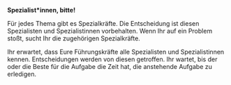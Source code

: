 **Spezialist\*innen, bitte!**

Für jedes Thema gibt es Spezialkräfte. Die Entscheidung ist diesen Spezialisten und Spezialistinnen vorbehalten. Wenn Ihr auf ein Problem stoßt, sucht Ihr die zugehörigen Spezialkräfte.

Ihr erwartet, dass Eure Führungskräfte alle Spezialisten und Spezialistinnen kennen. Entscheidungen werden von diesen getroffen. Ihr wartet, bis der oder die Beste für die Aufgabe die Zeit hat, die anstehende Aufgabe zu erledigen.
